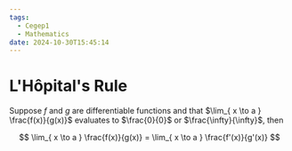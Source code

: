 ```yaml
---
tags:
  - Cegep1
  - Mathematics
date: 2024-10-30T15:45:14
---
```


# L'Hôpital's Rule

Suppose $f$ and $g$ are differentiable functions and that $\lim_{ x \to a } \frac{f(x)}{g(x)}$ evaluates to $\frac{0}{0}$ or $\frac{\infty}{\infty}$, then

$$
\lim_{ x \to a } \frac{f(x)}{g(x)} = \lim_{ x \to a } \frac{f'(x)}{g'(x)}
$$